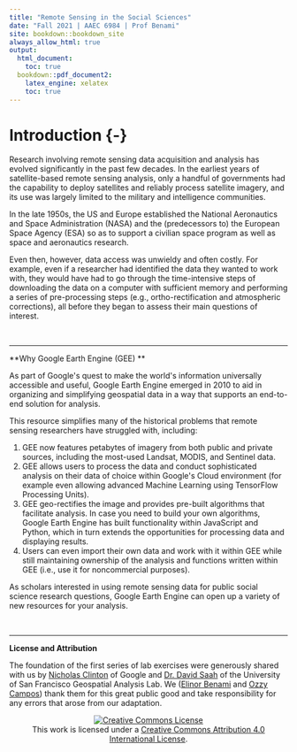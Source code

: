 ```yaml
---
title: "Remote Sensing in the Social Sciences"
date: "Fall 2021 | AAEC 6984 | Prof Benami"
site: bookdown::bookdown_site
always_allow_html: true
output:
  html_document:
    toc: true
  bookdown::pdf_document2:
    latex_engine: xelatex
    toc: true
---
```





# Introduction {-}
Research involving remote sensing data acquisition and analysis has evolved significantly in the past few decades. In the earliest years of satellite-based remote sensing analysis, only a handful of governments had the capability to deploy satellites and reliably process satellite imagery, and its use was largely limited to the military and intelligence communities. 

In the late 1950s, the US and Europe established the National Aeronautics and Space Administration (NASA) and the (predecessors to) the European Space Agency (ESA) so as to support a civilian space program as well as space and aeronautics research. 

Even then, however, data access was unwieldy and often costly. For example, even if a researcher had identified the data they wanted to work with, they would have had to go through the time-intensive steps of downloading the data on a computer with sufficient memory and performing a series of pre-processing steps (e.g., ortho-rectification and atmospheric corrections), all before they began to assess their main questions of interest. 

<br>
<hr />

**Why Google Earth Engine (GEE) **

As part of Google's quest to make the world's information universally accessible and useful, Google Earth Engine emerged in 2010 to aid in organizing and simplifying geospatial data in a way that supports an end-to-end solution for analysis. 

This resource simplifies many of the historical problems that remote sensing researchers have struggled with, including:

1. GEE now features petabytes of imagery from both public and private sources, including the most-used Landsat, MODIS, and Sentinel data. 
2.  GEE allows users to process the data and conduct sophisticated analysis on their data of choice within Google's Cloud environment (for example even allowing advanced Machine Learning using TensorFlow Processing Units). 
3. GEE geo-rectifies the image and provides pre-built algorithms that facilitate analysis. In case you need to build your own algorithms, Google Earth Engine has built functionality within JavaScript and Python, which in turn extends the opportunities for processing data and displaying results.
4. Users can even import their own data and work with it within GEE while still maintaining ownership of the analysis and functions written within GEE (i.e., use it for noncommercial purposes).

As scholars interested in using remote sensing data for public social science research questions, Google Earth Engine can open up a variety of new resources for your analysis.

<br>
<hr />

**License and Attribution**

The foundation of the first series of lab exercises were generously shared with us by [Nicholas Clinton](https://research.google/people/NicholasEtienneClinton/) of Google and [Dr. David Saah](https://www.usfca.edu/faculty/david-saah) of the University of San Francisco Geospatial Analysis Lab.  We ([Elinor Benami]( https://www.ebenami.com/) and [Ozzy Campos](https://ozzycampos.com/)) thank them for this great public good and take responsibility for any errors that arose from our adaptation. 

<p align="center">
<a rel="license" href="http://creativecommons.org/licenses/by/4.0/"><img alt="Creative Commons License" style="border-width:0" src="https://i.creativecommons.org/l/by/4.0/88x31.png" /></a><br />This work is licensed under a <a rel="license" href="http://creativecommons.org/licenses/by/4.0/">Creative Commons Attribution 4.0 International License</a>.
</p>

